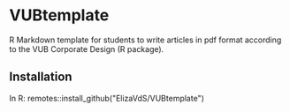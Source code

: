 # VUBtemplate
R Markdown template for students to write articles in pdf format according to the VUB Corporate Design (R package).
## Installation 
In R: remotes::install_github("ElizaVdS/VUBtemplate")
